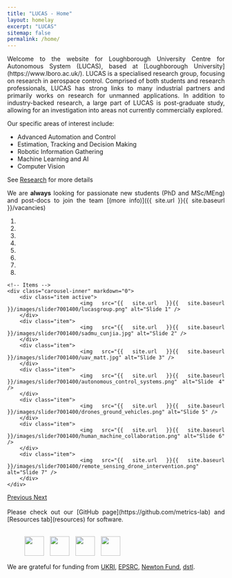 ```yaml
---
title: "LUCAS - Home"
layout: homelay
excerpt: "LUCAS"
sitemap: false
permalink: /home/
---
```

<div markdown style="text-align: justify">
Welcome to the website for Loughborough University Centre for Autonomous System (LUCAS), based at [Loughborough University](https://www.lboro.ac.uk/). LUCAS is a specialised research group, focusing on research in aerospace control. Comprised of both students and research professionals, LUCAS has strong links to many industrial partners and primarily works on research for unmanned applications. In addition to industry-backed research, a large part of LUCAS is post-graduate study, allowing for an investigation into areas not currently commercially explored.

Our specific areas of interest include:
- Advanced Automation and Control
- Estimation, Tracking and Decision Making
- Robotic Information Gathering 
- Machine Learning and AI
- Computer Vision

 See [Research](research) for more details


We are **always** looking for passionate new students (PhD and MSc/MEng) and post-docs to join the team [(more info)]({{ site.url }}{{ site.baseurl }}/vacancies)

<div markdown="0" id="carousel" class="carousel slide" data-ride="carousel" data-interval="10000" data-pause="hover" >
    <!-- Menu -->
    <ol class="carousel-indicators">
        <li data-target="#carousel" data-slide-to="0" class="active"></li>
        <li data-target="#carousel" data-slide-to="1"></li>
        <li data-target="#carousel" data-slide-to="2"></li>
        <li data-target="#carousel" data-slide-to="3"></li>
        <li data-target="#carousel" data-slide-to="4"></li>
        <li data-target="#carousel" data-slide-to="5"></li>
        <li data-target="#carousel" data-slide-to="6"></li>
        <li data-target="#carousel" data-slide-to="7"></li>
    </ol>

    <!-- Items -->
    <div class="carousel-inner" markdown="0">
        <div class="item active">
            <img src="{{ site.url }}{{ site.baseurl }}/images/slider7001400/lucasgroup.png" alt="Slide 1" />
        </div>
        <div class="item">
            <img src="{{ site.url }}{{ site.baseurl }}/images/slider7001400/sadmu_cunjia.jpg" alt="Slide 2" />
        </div>
        <div class="item">
            <img src="{{ site.url }}{{ site.baseurl }}/images/slider7001400/uav_matt.jpg" alt="Slide 3" />
        </div>
        <div class="item">
            <img src="{{ site.url }}{{ site.baseurl }}/images/slider7001400/autonomous_control_systems.png" alt="Slide 4" />
        </div>
        <div class="item">
            <img src="{{ site.url }}{{ site.baseurl }}/images/slider7001400/drones_ground_vehicles.png" alt="Slide 5" />
        </div>
        <div class="item">
            <img src="{{ site.url }}{{ site.baseurl }}/images/slider7001400/human_machine_collaboration.png" alt="Slide 6" />
        </div>
        <div class="item">
            <img src="{{ site.url }}{{ site.baseurl }}/images/slider7001400/remote_sensing_drone_intervention.png" alt="Slide 7" />
        </div>
    </div>
  <a class="left carousel-control" href="#carousel" role="button" data-slide="prev">
    <span class="glyphicon glyphicon-chevron-left" aria-hidden="true"></span>
    <span class="sr-only">Previous</span>
  </a>
  <a class="right carousel-control" href="#carousel" role="button" data-slide="next">
    <span class="glyphicon glyphicon-chevron-right" aria-hidden="true"></span>
    <span class="sr-only">Next</span>
  </a>
</div>

<br>
Please check out our [GitHub page](https://github.com/metrics-lab) and [Resources tab](resources) for software.
<br>
<br>
<figure class="fourth">
  <img src="{{ site.url }}{{ site.baseurl }}/images/logopic/ukri_epsrc_standard_logo.png" style="height: 45px; ; padding-right:10px">
  <img src="{{ site.url }}{{ site.baseurl }}/images/logopic/ukri-innovate-uk-standard-logo.png" style="height: 45px; padding-right:10px">
  <img src="{{ site.url }}{{ site.baseurl }}/images/logopic/newton_fund_logo.jpeg" style="height: 45px; padding-right:10px">
  <img src="{{ site.url }}{{ site.baseurl }}/images/logopic/dstl_logo.png" style="height: 45px; padding-right:10px">
</figure>

We are grateful for funding from [UKRI](), [EPSRC](), [Newton Fund](), [dstl]().
<br>
<br>
<br>
</div>

